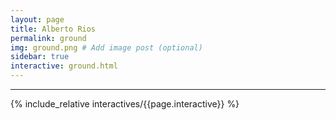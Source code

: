 ```yaml
---
layout: page
title: Alberto Rios
permalink: ground
img: ground.png # Add image post (optional)
sidebar: true
interactive: ground.html
---
```

---

<!-- The below line includes the interactive figure. Do not change! -->


{% include_relative interactives/{{page.interactive}} %}




